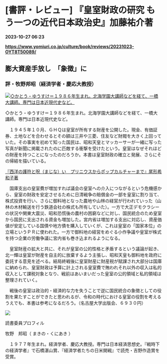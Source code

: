 # [書評・レビュー] 『皇室財政の研究 もう一つの近代日本政治史』加藤祐介著

**2023-10-27 06:23**

**https://www.yomiuri.co.jp/culture/book/reviews/20231023-OYT8T50089/**

膨大資産手放し　「象徴」に
-------------

### 評・牧野邦昭（経済学者・慶応大教授）

[![◇かとう・ゆうすけ＝１９８６年生まれ。北海学園大講師などを経て、一橋大講師。専門は日本近現代史など。](https://www.yomiuri.co.jp/media/2023/10/20231023-OYT8I50058-1.jpg)](https://www.yomiuri.co.jp/pluralphoto/20231023-OYT8I50058/)

◇かとう・ゆうすけ＝１９８６年生まれ。北海学園大講師などを経て、一橋大講師。専門は日本近現代史など。

　１９４５年１０月、ＧＨＱは皇室が所有する財産を公開した。現金、有価証券、土地などを合わせるとその額は三井や三菱、住友など財閥を大きく上回っていた。その事実を初めて知った国民は、昭和天皇とマッカーサーが一緒に写った写真が新聞に掲載されたのに匹敵する衝撃を受けたという。皇室はなぜそれほどの財産を持つことになったのだろうか。本書は皇室財政の確立と発展、さらにその帰結を描いている。

[『西洋の護符と呪（まじな）い　プリニウスからポップカルチャーまで』尾形希和子著](https://www.yomiuri.co.jp/culture/book/reviews/20231023-OYT8T50103/)

　国庫支出の皇室費が増加すれば議会の皇室への介入につながるという危機感から、皇室の財政を安定させるために日清戦争の賠償金の一部を皇室に割り当て、株式投資を行い、さらに御料地となった農地や山林の経営が行われていった（山林の木材輸送を行う鉄道会社の株式も所有していた）。一方で大正デモクラシーの状況や関東大震災、昭和恐慌後の農村の困窮などに対し、国民統合のため皇室から国民に支出される資金も増加した。宮内省は増加する支出に対応し、資産価値が安定している国債や地方債を購入していくが、これは皇室の「国家本位」の立場というＰＲに使われた。一方で御料地の経営をめぐる小作争議や皇室が株式を持つ企業の労働争議に宮内省も巻き込まれるようになる。

　皇室財産の拡大と共に、それが皇室の公的性格と矛盾するという議論が起き、北一輝は皇室が財産を自主的に放棄するよう主張し、昭和天皇も御料地を政府に委託する意見を述べる。結局終戦後に皇室財産に財産税が賦課され大部分は国庫に納められ、皇室財政は予算に計上される皇室費で賄われそれ以外の収入は私的収入として課税対象となり、戦前はあいまいだった皇室の公的領域と私的領域は整理されていく。

　戦後の皇室は政治的・経済的な力を失うことで逆に国民統合の象徴としての役割を果たすことができたと思われるが、令和の時代における皇室の役割を考えるうえでも、本書は参考になるだろう。（名古屋大学出版会、６９３０円）

![](https://www.yomiuri.co.jp/media/2023/09/bookmakino.jpg)

読書委員プロフィル

牧野　邦昭（ まきの・くにあき ）

　１９７７年生まれ。経済学者、慶応大教授。専門は日本経済思想史。『戦時下の経済学者』で石橋湛山賞、『経済学者たちの日米開戦』で読売・吉野作造賞を受賞。